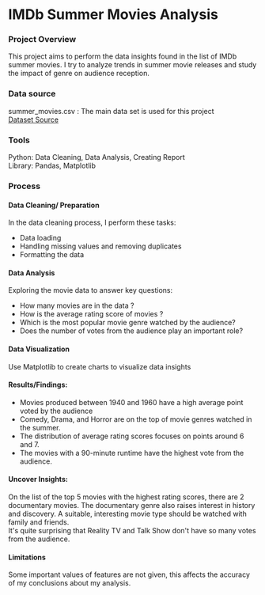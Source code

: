 # IMDb Summer Movies Analysis
### Project Overview
This project aims to perform the data insights found in the list of IMDb summer movies. I try to analyze trends in summer movie releases and study the impact of genre on audience reception.
### Data source
summer_movies.csv : The main data set is used for this project<br/>
[Dataset Source](https://www.kaggle.com/datasets/umerhaddii/imdb-summer-movies-data)
### Tools
Python: Data Cleaning, Data Analysis, Creating Report<br/>
Library: Pandas, Matplotlib
### Process
#### Data Cleaning/ Preparation<br/>
In the data cleaning process, I perform these tasks:
 - Data loading
 - Handling missing values and removing duplicates
 - Formatting the data
#### Data Analysis
Exploring the movie data to answer key questions:
- How many movies are in the data ?
- How is the average rating score of movies ?
- Which is the most popular movie genre watched by the audience?
- Does the number of votes from the audience play an important role?
#### Data Visualization
Use Matplotlib to create charts to visualize data insights
#### Results/Findings:
- Movies produced between 1940 and 1960 have a high average point voted by the audience
- Comedy, Drama, and Horror are on the top of movie genres watched in the summer.
- The distribution of average rating scores focuses on points around 6 and 7.
- The movies with a 90-minute runtime have the highest vote from the audience.
#### Uncover Insights:
On the list of the top 5 movies with the highest rating scores, there are 2 documentary movies. The documentary genre also raises interest in history and discovery. A suitable, interesting movie type should be watched with family and friends.<br/>
It's quite surprising that Reality TV and Talk Show don't have so many votes from the audience.
#### Limitations
Some important values of features are not given, this affects the accuracy of my conclusions about my analysis. 


